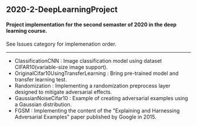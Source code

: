 ## 2020-2-DeepLearningProject   
#### Project implementation for the second semaster of 2020 in the deep learning course.<br>
See Issues category for implemenation order.

---   

+ ClassificationCNN : Image classification model using dataset CIFAR10(variable-size image support).   
+ OriginalCifar10UsingTransferLearning : Bring pre-trained model and transfer learning test.    
+ Randomization : Implementing a randomization preprocess layer designed to mitigate adversarial effects.   
+ GaussianNoiseCifar10 : Example of creating adversarial examples using a Gaussian distribution.   
+ FGSM : Implementing the content of the "Explaining and Harnessing Adversarial Examples" paper published by Google in 2015.   
